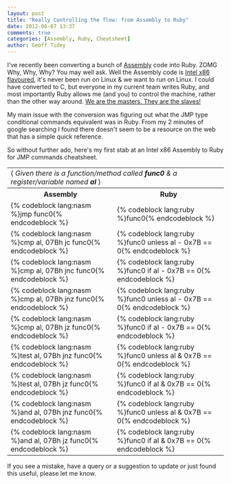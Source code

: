 ```yaml
---
layout: post
title: "Really Controlling the flow: from Assembly to Ruby"
date: 2012-06-07 13:37
comments: true
categories: [Assembly, Ruby, Cheatsheet]
author: Geoff Tidey
---
```


I've recently been converting a bunch of [Assembly](http://www.cs.virginia.edu/~evans/cs216/guides/x86.html) code into Ruby.  ZOMG Why, Why, Why?  You may well ask.  Well the Assembly code is [Intel x86 flavoured](http://en.wikipedia.org/wiki/X86_assembly_language), it's never been run on Linux &amp; we want to run on Linux.  I could have converted to C, but everyone in my current team writes Ruby, and most importantly Ruby allows me (and you) to control the machine, rather than the other way around.  [We are the masters. They are the slaves!](http://www.artima.com/intv/ruby4.html)

My main issue with the conversion was figuring out what the JMP type conditional commands equivalent was in Ruby.  From my 2 minutes of google searching I found there doesn't seem to be a resource on the web that has a simple quick reference.

So without further ado, here's my first stab at an Intel x86 Assembly to Ruby for JMP commands cheatsheet.

<table>
  <tr><td colspan='2'> (<i> Given there is a function/method called <b>func0</b> &amp; a register/variable named <b>al</b> </i>)
</td></tr>
  <tr>
    <th>Assembly</th><th>Ruby</th>
  </tr>
  <tr>
    <td>{% codeblock lang:nasm %}jmp func0{% endcodeblock %}</td><td>{% codeblock lang:ruby %}func0{% endcodeblock %}</td>
  </tr>
  <tr>
    <td>{% codeblock lang:nasm %}cmp al, 07Bh
jc func0{% endcodeblock %}</td><td>{% codeblock lang:ruby %}func0 unless al - 0x7B == 0{% endcodeblock %}</td>
  </tr>
  <tr>
    <td>{% codeblock lang:nasm %}cmp al, 07Bh
jnc func0{% endcodeblock %}</td><td>{% codeblock lang:ruby %}func0 if al - 0x7B == 0{% endcodeblock %}</td>
  </tr>
  <tr>
    <td>{% codeblock lang:nasm %}cmp al, 07Bh
jnz func0{% endcodeblock %}</td><td>{% codeblock lang:ruby %}func0 unless al - 0x7B == 0{% endcodeblock %}</td>
  </tr>
  <tr>
    <td>{% codeblock lang:nasm %}cmp al, 07Bh
jz func0{% endcodeblock %}</td><td>{% codeblock lang:ruby %}func0 if al - 0x7B == 0{% endcodeblock %}</td>
  </tr>
  <tr>
    <td>{% codeblock lang:nasm %}test al, 07Bh
jnz func0{% endcodeblock %}</td><td>{% codeblock lang:ruby %}func0 unless al & 0x7B == 0{% endcodeblock %}</td>
  </tr>
 <tr>
    <td>{% codeblock lang:nasm %}test al, 07Bh
jz func0{% endcodeblock %}</td><td>{% codeblock lang:ruby %}func0 if al & 0x7B == 0{% endcodeblock %}</td>
  </tr>
  <tr>
    <td>{% codeblock lang:nasm %}and al, 07Bh
jnz func0{% endcodeblock %}</td><td>{% codeblock lang:ruby %}func0 unless al & 0x7B == 0{% endcodeblock %}</td>
  </tr>
 <tr>
    <td>{% codeblock lang:nasm %}and al, 07Bh
jz func0{% endcodeblock %}</td><td>{% codeblock lang:ruby %}func0 if al & 0x7B == 0{% endcodeblock %}</td>
  </tr>
 </table>

If you see a mistake, have a query or a suggestion to update or just found this useful, please let me know.
